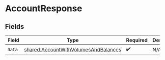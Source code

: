 # AccountResponse


## Fields

| Field                                                                                        | Type                                                                                         | Required                                                                                     | Description                                                                                  |
| -------------------------------------------------------------------------------------------- | -------------------------------------------------------------------------------------------- | -------------------------------------------------------------------------------------------- | -------------------------------------------------------------------------------------------- |
| `Data`                                                                                       | [shared.AccountWithVolumesAndBalances](../../models/shared/accountwithvolumesandbalances.md) | :heavy_check_mark:                                                                           | N/A                                                                                          |